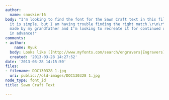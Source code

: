 ```yaml
---
author:
  name: snoskier16
body: "I'm looking to find the font for the Sawn Craft text in this file.  I'm sure
  it is simple, but I am having trouble finding the right match.\r\n\r\nThe logo was
  made by my grandfather and I'm looking to recreate it for continued use.\r\n\r\nThanks
  in advance!"
comments:
- author:
    name: Ryuk
  body: Looks like [[http://www.myfonts.com/search/engravers|Engravers]] to me.
  created: '2013-03-28 14:27:52'
date: '2013-03-28 14:15:50'
files:
- filename: DOC130328 1.jpg
  uri: public://old-images/DOC130328 1.jpg
node_type: font_id
title: Sawn Craft Text

---
```

